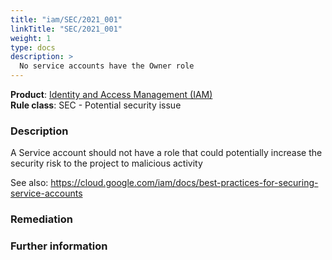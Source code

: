 ```yaml
---
title: "iam/SEC/2021_001"
linkTitle: "SEC/2021_001"
weight: 1
type: docs
description: >
  No service accounts have the Owner role
---
```


**Product**: [Identity and Access Management (IAM)](https://cloud.google.com/iam)\
**Rule class**: SEC - Potential security issue

### Description


A Service account should not have a role that could potentially increase the security risk
to the project to malicious activity

See also:
https://cloud.google.com/iam/docs/best-practices-for-securing-service-accounts

### Remediation

### Further information
